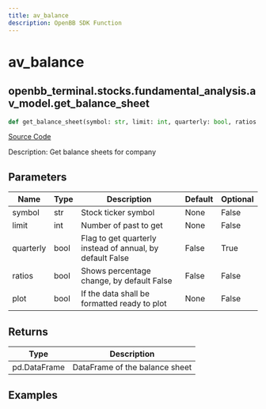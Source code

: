 ```yaml
---
title: av_balance
description: OpenBB SDK Function
---
```


# av_balance

## openbb_terminal.stocks.fundamental_analysis.av_model.get_balance_sheet

```python title='openbb_terminal/stocks/fundamental_analysis/av_model.py'
def get_balance_sheet(symbol: str, limit: int, quarterly: bool, ratios: bool, plot: bool) -> DataFrame
```
[Source Code](https://github.com/OpenBB-finance/OpenBBTerminal/tree/main/openbb_terminal/stocks/fundamental_analysis/av_model.py#L253)

Description: Get balance sheets for company

## Parameters

| Name | Type | Description | Default | Optional |
| ---- | ---- | ----------- | ------- | -------- |
| symbol | str | Stock ticker symbol | None | False |
| limit | int | Number of past to get | None | False |
| quarterly | bool | Flag to get quarterly instead of annual, by default False | False | True |
| ratios | bool | Shows percentage change, by default False | False | False |
| plot | bool | If the data shall be formatted ready to plot | None | False |

## Returns

| Type | Description |
| ---- | ----------- |
| pd.DataFrame | DataFrame of the balance sheet |

## Examples

